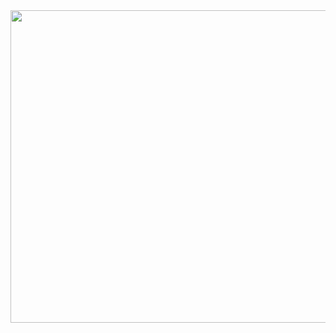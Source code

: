 <img src="https://i.pinimg.com/564x/01/5c/de/015cdeec23c98d1b9a9fdbcee84c9578.jpg" width="700" height="500" align="left">
